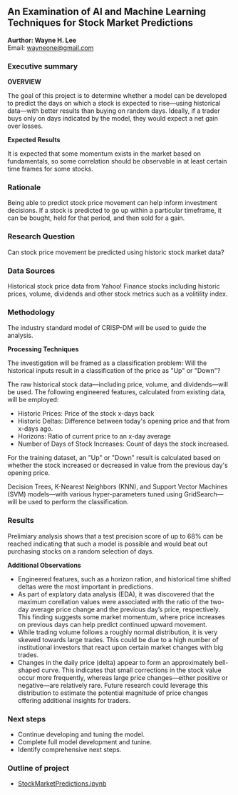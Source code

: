 ## An Examination of AI and Machine Learning Techniques for Stock Market Predictions

**Aurthor: Wayne H. Lee** <br>
Email: wayneone@gmail.com

### Executive summary

**OVERVIEW**

The goal of this project is to determine whether a model can be developed to predict the days on which a stock is expected to rise—using historical data—with better results than buying on random days. Ideally, if a trader buys only on days indicated by the model, they would expect a net gain over losses.

**Expected Results**

It is expected that some momentum exists in the market based on fundamentals, so some correlation should be observable in at least certain time frames for some stocks.
### Rationale
Being able to predict stock price movement can help inform investment decisions. If a stock is predicted to go up within a particular timeframe, it can be bought, held for that period, and then sold for a gain.

### Research Question
Can stock price movement be predicted using historic stock market data?

### Data Sources
Historical stock price data from Yahoo! Finance stocks including historic prices, volume, dividends and other stock metrics such as a volitility index.

### Methodology
The industry standard model of CRISP-DM will be used to guide the analysis. 

**Processing Techniques**

The investigation will be framed as a classification problem: Will the historical inputs result in a classification of the price as "Up" or "Down"?

The raw historical stock data—including price, volume, and dividends—will be used. The following engineered features, calculated from existing data, will be employed:

* Historic Prices: Price of the stock x-days back
* Historic Deltas: Difference between today's opening price and that from x-days ago.
* Horizons: Ratio of current price to an x-day average
* Number of Days of Stock Increases: Count of days the stock increased.

For the training dataset, an "Up" or "Down" result is calculated based on whether the stock increased or decreased in value from the previous day's opening price.

Decision Trees, K-Nearest Neighbors (KNN), and Support Vector Machines (SVM) models—with various hyper-parameters tuned using GridSearch—will be used to perform the classification.

### Results
Prelimiary analysis shows that a test precision score of up to 68% can be reached indicating that such a model is possible and would beat out purchasing stocks on a random selection of days. 

**Additional Observations**
* Engineered features, such as a horizon ration, and historical time shifted deltas were the most important in predictions. 
* As part of explatory data analysis (EDA), it was discovered that the maximum corellation values were associated with the ratio of the two-day average price change and the previous day’s price, respectively. This finding suggests some market momentum, where price increases on previous days can help predict continued upward movement.
* While trading volume follows a roughly normal distribution, it is very skewed towards large trades. This could be due to a high number of institutional investors that react upon certain market changes with big trades.
* Changes in the daily price (delta) appear to form an approximately bell-shaped curve. This indicates that small corrections in the stock value occur more frequently, whereas large price changes—either positive or negative—are relatively rare. Future research could leverage this distribution to estimate the potential magnitude of price changes offering additional insights for traders.


### Next steps
* Continue developing and tuning the model.
* Complete full model development and tunine. 
* Identify comprehensive next steps.

### Outline of project

- [StockMarketPredictions.ipynb]()

